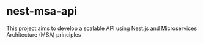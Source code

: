 # nest-msa-api
This project aims to develop a scalable API using Nest.js and Microservices Architecture (MSA) principles
